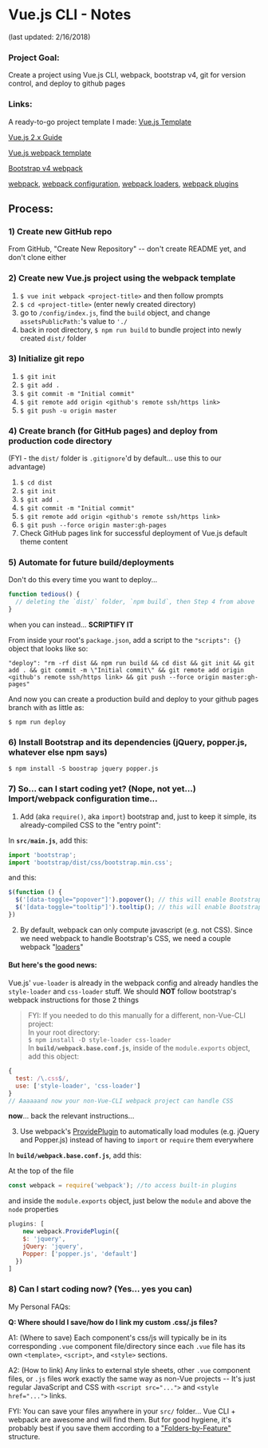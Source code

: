 # Vue.js CLI - Notes
(last updated: 2/16/2018)

### Project Goal:
Create a project using Vue.js CLI, webpack, bootstrap v4, git for version control, and deploy to github pages

### Links:

A ready-to-go project template I made: [Vue.js Template](https://github.com/BenRGarcia/Vue.js-Bootstrapv4-Template)

[Vue.js 2.x Guide](https://vuejs.org/v2/guide/installation.html#CLI)

[Vue.js webpack template](https://vuejs-templates.github.io/webpack/)

[Bootstrap v4 webpack](https://getbootstrap.com/docs/4.0/getting-started/webpack/)

[webpack](https://webpack.js.org/concepts/), [webpack configuration](https://webpack.js.org/configuration/), [webpack loaders](https://webpack.js.org/loaders/), [webpack plugins](https://webpack.js.org/plugins/)

## Process:

### 1) Create new GitHub repo
From GitHub, "Create New Repository" -- don't create README yet, and don't clone either

### 2) Create new Vue.js project using the webpack template
1) `$ vue init webpack <project-title>` and then follow prompts
2) `$ cd <project-title>` (enter newly created directory)
3) go to `/config/index.js`, find the `build` object, and change `assetsPublicPath:`'s value to `'./`
4) back in root directory, `$ npm run build` to bundle project into newly created `dist/` folder

### 3) Initialize git repo
1) `$ git init`
2) `$ git add .`
3) `$ git commit -m "Initial commit"`
4) `$ git remote add origin <github's remote ssh/https link>`
5) `$ git push -u origin master`

### 4) Create branch (for GitHub pages) and deploy from production code directory
(FYI - the `dist/` folder is `.gitignore`'d by default... use this to our advantage)
1) `$ cd dist`
2) `$ git init`
3) `$ git add .`
4) `$ git commit -m "Initial commit"`
5) `$ git remote add origin <github's remote ssh/https link>`
6) `$ git push --force origin master:gh-pages`
7) Check GitHub pages link for successful deployment of Vue.js default theme content

### 5) Automate for future build/deployments
Don't do this every time you want to deploy...
```js
function tedious() {
  // deleting the `dist/` folder, `npm build`, then Step 4 from above
} 
```
when you can instead... **SCRIPTIFY IT**

From inside your root's `package.json`, add a script to the `"scripts": {}` object that looks like so:
```
"deploy": "rm -rf dist && npm run build && cd dist && git init && git add . && git commit -m \"Initial commit\" && git remote add origin <github's remote ssh/https link> && git push --force origin master:gh-pages"
```

And now you can create a production build and deploy to your github pages branch with as little as:

`$ npm run deploy`

### 6) Install Bootstrap and its dependencies (jQuery, popper.js, whatever else npm says)
`$ npm install -S boostrap jquery popper.js`

### 7) So... can I start coding yet? (Nope, not yet...) Import/webpack configuration time...

1) Add (aka `require()`, aka `import`) bootstrap and, just to keep it simple, its already-compiled CSS to the "entry point":

In **`src/main.js`**, add this:
```js
import 'bootstrap';
import 'bootstrap/dist/css/bootstrap.min.css';
```
and this:
```js
$(function () {
  $('[data-toggle="popover"]').popover(); // this will enable Bootstrap's popovers if you need them
  $('[data-toggle="tooltip"]').tooltip(); // this will enable Bootstrap's tooltips if you need them
})
```

2) By default, webpack can only compute javascript (e.g. not CSS). Since we need webpack to handle Bootstrap's CSS, we need a couple webpack "[loaders](https://webpack.js.org/guides/asset-management/#loading-css)"

#### **But** here's the good news: 

Vue.js' `vue-loader` is already in the webpack config and already handles the `style-loader` and `css-loader` stuff. We should **NOT** follow bootstrap's webpack instructions for those 2 things

> FYI: If you needed to do this manually for a different, non-Vue-CLI project:  
> In your root directory:  
> ```$ npm install -D style-loader css-loader```  
> In **`build/webpack.base.conf.js`**, inside of the `module.exports` object, add this object:
```js
{
  test: /\.css$/,
  use: ['style-loader', 'css-loader']
} 
// Aaaaaand now your non-Vue-CLI webpack project can handle CSS
```

**now**... back the relevant instructions...

3) Use webpack's [ProvidePlugin](https://webpack.js.org/plugins/provide-plugin/) to automatically load modules (e.g. jQuery and Popper.js) instead of having to `import` or `require` them everywhere

In **`build/webpack.base.conf.js`**, add this:

At the top of the file
```js
const webpack = require('webpack'); //to access built-in plugins
```
and inside the `module.exports` object, just below the `module` and above the `node` properties
```js
plugins: [
    new webpack.ProvidePlugin({
    $: 'jquery',
    jQuery: 'jquery',
    Popper: ['popper.js', 'default'] 
  })
]
```

### 8) Can I start coding now? (Yes... yes you can)

My Personal FAQs:

**Q: Where should I save/how do I link my custom .css/.js files?**

A1: (Where to save) Each component's css/js will typically be in its corresponding `.vue` component file/directory since each `.vue` file has its own `<template>`, `<script>`, and `<style>` sections.

A2: (How to link) Any links to external style sheets, other `.vue` component files, or `.js` files work exactly the same way as non-Vue projects -- It's just regular JavaScript and CSS with `<script src="...">` and `<style href="...">` links.

FYI: You can save your files anywhere in your `src/` folder... Vue CLI + webpack are awesome and will find them. But for good hygiene, it's probably best if you save them according to a ["Folders-by-Feature"](https://github.com/johnpapa/angular-styleguide/blob/master/a1/README.md#application-structure) structure.
